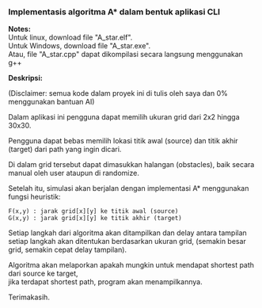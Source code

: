 ### Implementasis algoritma A* dalam bentuk aplikasi CLI

**Notes:**  
Untuk linux, download file "A_star.elf".  
Untuk Windows, download file "A_star.exe".  
Atau, file "A_star.cpp" dapat dikompilasi secara langsung menggunakan g++

**Deskripsi:**  

(Disclaimer: semua kode dalam proyek ini di tulis oleh saya dan 0% menggunakan bantuan AI)

Dalam aplikasi ini pengguna dapat memilih ukuran grid dari 2x2 hingga 30x30.  

Pengguna dapat bebas memilih lokasi titik awal (source) dan titik akhir (target) dari path yang ingin dicari.

Di dalam grid tersebut dapat dimasukkan halangan (obstacles), baik secara manual oleh user ataupun di randomize.  

Setelah itu, simulasi akan berjalan dengan implementasi A* menggunakan fungsi heuristik:
```
F(x,y) : jarak grid[x][y] ke titik awal (source)
G(x,y) : jarak grid[x][y] ke titik akhir (target)
```
Setiap langkah dari algoritma akan ditampilkan dan delay antara tampilan setiap langkah akan ditentukan berdasarkan ukuran grid, (semakin besar grid, semakin cepat delay tampilan).

Algoritma akan melaporkan apakah mungkin untuk mendapat shortest path dari source ke target,  
jika terdapat shortest path, program akan menampilkannya.

Terimakasih.
